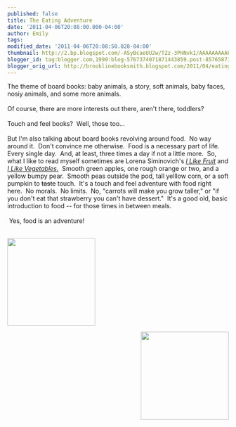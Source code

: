 ```yaml
---
published: false
title: The Eating Adventure
date: '2011-04-06T20:08:00.000-04:00'
author: Emily
tags: 
modified_date: '2011-04-06T20:08:50.028-04:00'
thumbnail: http://2.bp.blogspot.com/-ASyBcaeUU2w/TZz-3PHNvkI/AAAAAAAAAPU/WYgU3jFinlk/s72-c/0763652830.jpg
blogger_id: tag:blogger.com,1999:blog-5767374071871443859.post-8576587369172590712
blogger_orig_url: http://brooklinebooksmith.blogspot.com/2011/04/eating-adventure.html
---
```


The theme of board books: baby animals, a story, soft animals, baby faces, nosiy animals, and some more&nbsp;animals.&nbsp; <br /><br />Of course, there are more interests out there, aren't there, toddlers?&nbsp; <br /><br />Touch and feel books?&nbsp; Well, those too...&nbsp; <br /><br />But I'm also talking about board books revolving around food.&nbsp; No way around it.&nbsp; Don't convince me otherwise.&nbsp; Food is a necessary part of life.&nbsp; Every single day.&nbsp; And, at least, three times a day if not a little more.&nbsp; So, what I like to read myself sometimes are&nbsp;Lorena Siminovich's<em>&nbsp;<a href="http://www.candlewick.com/cat.asp?browse=Title&amp;mode=book&amp;isbn=0763648035&amp;pix=n">I Like Fruit</a></em> and <a href="http://www.candlewick.com/cat.asp?browse=Title&amp;mode=book&amp;isbn=0763652830&amp;pix=n"><em>I Like Vegetables</em>.</a>&nbsp; Smooth green apples,&nbsp;one rough orange or two, and&nbsp;a yellow bumpy pear.&nbsp; Smooth peas outside the pod, tall yelllow corn, or a soft pumpkin to <strike>taste</strike> touch.&nbsp; It's a touch and feel adventure with food right here.&nbsp; No morals.&nbsp; No limits.&nbsp; No, "carrots will make you grow taller," or "if you don't eat that strawberry you can't have dessert."&nbsp; It's a good old, basic introduction to food -- for those times in between meals.<br /><br />&nbsp;Yes, food is an adventure!<br /><br /><div class="separator" style="clear: both; text-align: center;"><a href="http://2.bp.blogspot.com/-ASyBcaeUU2w/TZz-3PHNvkI/AAAAAAAAAPU/WYgU3jFinlk/s1600/0763652830.jpg" imageanchor="1" style="clear: left; cssfloat: left; float: left; margin-bottom: 1em; margin-right: 1em;"><img border="0" height="199" r6="true" src="http://2.bp.blogspot.com/-ASyBcaeUU2w/TZz-3PHNvkI/AAAAAAAAAPU/WYgU3jFinlk/s200/0763652830.jpg" width="200" /></a></div><br /><div class="separator" style="clear: both; text-align: center;"><a href="http://1.bp.blogspot.com/-5jtbzm-d01Q/TZz-5Lxke8I/AAAAAAAAAPY/_zkJvrDtkRg/s1600/I-like-fruit-book.jpg" imageanchor="1" style="clear: right; cssfloat: right; float: right; margin-bottom: 1em; margin-left: 1em;"><img border="0" height="200" r6="true" src="http://1.bp.blogspot.com/-5jtbzm-d01Q/TZz-5Lxke8I/AAAAAAAAAPY/_zkJvrDtkRg/s200/I-like-fruit-book.jpg" width="200" /></a></div>